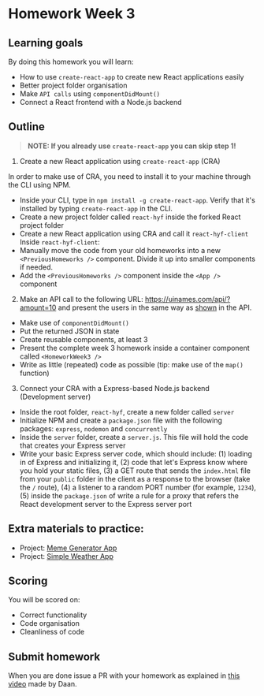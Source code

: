 # Homework Week 3

## Learning goals

By doing this homework you will learn:

- How to use `create-react-app` to create new React applications easily
- Better project folder organisation
- Make `API calls` using `componentDidMount()`
- Connect a React frontend with a Node.js backend

## Outline

> **NOTE: If you already use `create-react-app` you can skip step 1!**

1. Create a new React application using `create-react-app` (CRA)

In order to make use of CRA, you need to install it to your machine through the CLI using NPM.

- Inside your CLI, type in `npm install -g create-react-app`. Verify that it's installed by typing `create-react-app` in the CLI.
- Create a new project folder called `react-hyf` inside the forked React project folder
- Create a new React application using CRA and call it `react-hyf-client`
  Inside `react-hyf-client`:
- Manually move the code from your old homeworks into a new `<PreviousHomeworks />` component. Divide it up into smaller components if needed.
- Add the `<PreviousHomeworks />` component inside the `<App />` component

2. Make an API call to the following URL: https://uinames.com/api/?amount=10 and present the users in the same way as [shown](https://uinames.com/) in the API.

- Make use of `componentDidMount()`
- Put the returned JSON in state
- Create reusable components, at least 3
- Present the complete week 3 homework inside a container component called `<HomeworkWeek3 />`
- Write as little (repeated) code as possible (tip: make use of the `map()` function)

3. Connect your CRA with a Express-based Node.js backend (Development server)

- Inside the root folder, `react-hyf`, create a new folder called `server`
- Initialize NPM and create a `package.json` file with the following packages: `express`, `nodemon` and `concurrently`
- Inside the `server` folder, create a `server.js`. This file will hold the code that creates your Express server
- Write your basic Express server code, which should include: (1) loading in of Express and initializing it, (2) code that let's Express know where you hold your static files, (3) a GET route that sends the `index.html` file from your `public` folder in the client as a response to the browser (take the `/` route), (4) a listener to a random PORT number (for example, `1234`), (5) inside the `package.json` of write a rule for a proxy that refers the React development server to the Express server port

## Extra materials to practice:

- Project: [Meme Generator App](https://scrimba.com/p/p7P5Hd/c6K77um)
- Project: [Simple Weather App](https://medium.com/@maison.moa/create-a-simple-weather-app-using-node-js-express-and-react-54105094647a)

## Scoring

You will be scored on:

- Correct functionality
- Code organisation
- Cleanliness of code

## Submit homework

When you are done issue a PR with your homework as explained in [this video](https://www.youtube.com/watch?v=-o0yomUVVpU&index=2&list=PLVYDhqbgYpYUGxRdtQdYVE5Q8h3bt6SIA) made by Daan.
